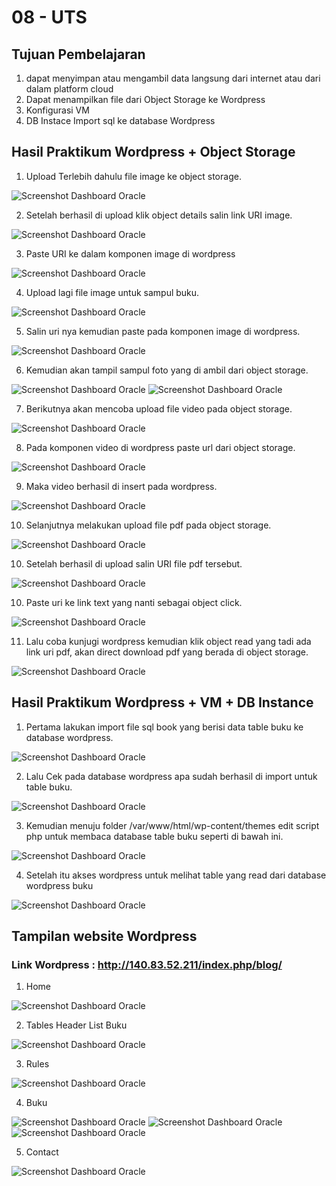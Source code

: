 # 08 - UTS

## Tujuan Pembelajaran

1. dapat menyimpan atau mengambil data langsung dari internet 
atau dari dalam platform cloud
2. Dapat menampilkan file dari Object Storage ke Wordpress
3. Konfigurasi VM 
4. DB Instace Import sql ke database Wordpress

## Hasil Praktikum Wordpress + Object Storage

1. Upload Terlebih dahulu file image ke object storage.

![Screenshot Dashboard Oracle](img/Screenshot_3.png)


2. Setelah berhasil di upload klik object details salin link URI image.

![Screenshot Dashboard Oracle](img/Screenshot_4.png)

3.  Paste URI ke dalam komponen image di wordpress

![Screenshot Dashboard Oracle](img/Screenshot_6.png)



4. Upload lagi file image untuk sampul buku.

![Screenshot Dashboard Oracle](img/Screenshot_7.png)

5. Salin uri nya kemudian paste pada komponen image di wordpress.

![Screenshot Dashboard Oracle](img/Screenshot_8.png)

6. Kemudian akan tampil sampul foto yang di ambil dari object storage.

![Screenshot Dashboard Oracle](img/Screenshot_9.png)
![Screenshot Dashboard Oracle](img/Screenshot_16.png)

7. Berikutnya akan mencoba upload file video pada object storage.

![Screenshot Dashboard Oracle](img/Screenshot_36.png)

8. Pada komponen video di wordpress paste url dari object storage.

![Screenshot Dashboard Oracle](img/Screenshot_37.png)

9. Maka video berhasil di insert pada wordpress.

![Screenshot Dashboard Oracle](img/Screenshot_38.png)

10. Selanjutnya melakukan upload file pdf pada object storage.

![Screenshot Dashboard Oracle](img/Screenshot_31.png)


10. Setelah berhasil di upload salin URI file pdf tersebut.

![Screenshot Dashboard Oracle](img/Screenshot_32.png)


10. Paste uri ke link text yang nanti sebagai object click.

![Screenshot Dashboard Oracle](img/Screenshot_33.png)


11. Lalu coba kunjugi wordpress kemudian klik object read yang tadi ada link uri pdf, akan direct download pdf yang berada di object storage.

![Screenshot Dashboard Oracle](img/Screenshot_39.png)

##  Hasil Praktikum Wordpress + VM + DB Instance

1. Pertama lakukan import file sql book yang berisi data table buku ke database wordpress.

![Screenshot Dashboard Oracle](img/Screenshot_22.png)


2. Lalu Cek pada database wordpress apa sudah berhasil di import untuk table buku.

![Screenshot Dashboard Oracle](img/Screenshot_24.png)


3. Kemudian menuju folder /var/www/html/wp-content/themes edit script php untuk membaca database table buku seperti di bawah ini.

![Screenshot Dashboard Oracle](img/Screenshot_26.png)


4. Setelah itu akses wordpress untuk melihat table yang read dari database wordpress buku

![Screenshot Dashboard Oracle](img/Screenshot_27.png)




## Tampilan website Wordpress

### Link Wordpress : http://140.83.52.211/index.php/blog/

1. Home

![Screenshot Dashboard Oracle](img/Screenshot_40.png)

2. Tables Header List Buku

![Screenshot Dashboard Oracle](img/Screenshot_41.png)

3. Rules 

![Screenshot Dashboard Oracle](img/Screenshot_42.png)

4. Buku

![Screenshot Dashboard Oracle](img/Screenshot_43.png)
![Screenshot Dashboard Oracle](img/Screenshot_44.png)
![Screenshot Dashboard Oracle](img/Screenshot_45.png)

5. Contact

![Screenshot Dashboard Oracle](img/Screenshot_46.png)





